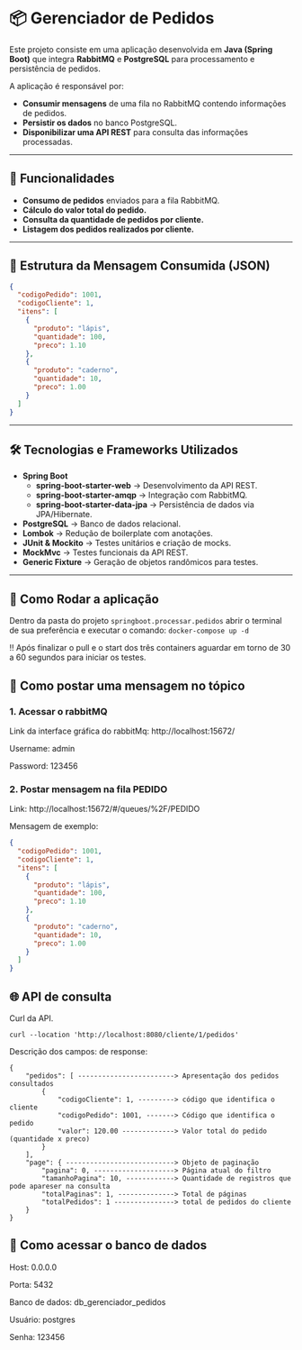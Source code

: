 # 📦 Gerenciador de Pedidos  

Este projeto consiste em uma aplicação desenvolvida em **Java (Spring Boot)** que integra **RabbitMQ** e **PostgreSQL** para processamento e persistência de pedidos.  

A aplicação é responsável por:  
- **Consumir mensagens** de uma fila no RabbitMQ contendo informações de pedidos.  
- **Persistir os dados** no banco PostgreSQL.  
- **Disponibilizar uma API REST** para consulta das informações processadas.  

---

## 🚀 Funcionalidades  
- **Consumo de pedidos** enviados para a fila RabbitMQ.
- **Cálculo do valor total do pedido.**  
- **Consulta da quantidade de pedidos por cliente.**  
- **Listagem dos pedidos realizados por cliente.**  

---

## 📂 Estrutura da Mensagem Consumida (JSON)  
```json
{
  "codigoPedido": 1001,
  "codigoCliente": 1,
  "itens": [
    {
      "produto": "lápis",
      "quantidade": 100,
      "preco": 1.10
    },
    {
      "produto": "caderno",
      "quantidade": 10,
      "preco": 1.00
    }
  ]
}
```
---

## 🛠️ Tecnologias e Frameworks Utilizados
- **Spring Boot**
  - **spring-boot-starter-web** → Desenvolvimento da API REST.
  - **spring-boot-starter-amqp** → Integração com RabbitMQ.
  - **spring-boot-starter-data-jpa** → Persistência de dados via JPA/Hibernate.
- **PostgreSQL** → Banco de dados relacional.
- **Lombok** → Redução de boilerplate com anotações.
- **JUnit & Mockito** → Testes unitários e criação de mocks.
- **MockMvc** → Testes funcionais da API REST.
- **Generic Fixture** → Geração de objetos randômicos para testes.
---

## 🐳 Como Rodar a aplicação
Dentro da pasta do projeto `springboot.processar.pedidos` abrir o terminal de sua preferência e executar o comando: `docker-compose up -d`

‼️ Após finalizar o pull e o start dos três containers aguardar em torno de 30 a 60 segundos para iniciar os testes.

## 🐇 Como postar uma mensagem no tópico
### 1. Acessar o rabbitMQ 

Link da interface gráfica do rabbitMq: http://localhost:15672/

Username: admin

Password: 123456

### 2. Postar mensagem na fila PEDIDO

Link: http://localhost:15672/#/queues/%2F/PEDIDO

Mensagem de exemplo:
```json
{
  "codigoPedido": 1001,
  "codigoCliente": 1,
  "itens": [
    {
      "produto": "lápis",
      "quantidade": 100,
      "preco": 1.10
    },
    {
      "produto": "caderno",
      "quantidade": 10,
      "preco": 1.00
    }
  ]
}
```

## 🌐 API de consulta 

Curl da API.
```curl
curl --location 'http://localhost:8080/cliente/1/pedidos'
```

Descrição dos campos:
de response: 

```
{
    "pedidos": [ ------------------------> Apresentação dos pedidos consultados
        {
            "codigoCliente": 1, ---------> código que identifica o cliente
            "codigoPedido": 1001, -------> Código que identifica o pedido
            "valor": 120.00 -------------> Valor total do pedido (quantidade x preco)
        }
    ],
    "page": { ---------------------------> Objeto de paginação
        "pagina": 0, --------------------> Página atual do filtro
        "tamanhoPagina": 10, ------------> Quantidade de registros que pode apareser na consulta
        "totalPaginas": 1, --------------> Total de páginas 
        "totalPedidos": 1 ---------------> total de pedidos do cliente
    }
}
```

## 🐘 Como acessar o banco de dados

Host: 0.0.0.0

Porta: 5432

Banco de dados: db_gerenciador_pedidos

Usuário: postgres

Senha: 123456


